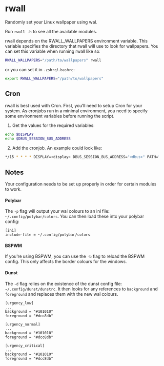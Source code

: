 # rwall

Randomly set your Linux wallpaper using wal.

Run `rwall -h` to see all the available modules.

rwall depends on the RWALL_WALLPAPERS environment variable. This variable specifies the directory that rwall will use to look for wallpapers.
You can set this variable when running rwall like so:
```bash
RWALL_WALLPAPERS="/path/to/wallpapers" rwall
```
or you can set it in `.zshrc`/`.bashrc`:
```bash
export RWALL_WALLPAPERS="/path/to/wallpapers"
```

## Cron

rwall is best used with Cron. First, you'll need to setup Cron for your system. As cronjobs run in a minimal environment, you need to specify some environment variables before running the script.

1. Get the values for the required variables:
```bash
echo $DISPLAY
echo $DBUS_SESSION_BUS_ADDRESS
```

2. Add the cronjob. An example could look like:
```bash
*/15 * * * * DISPLAY=<display> DBUS_SESSION_BUS_ADDRESS="<dbus>" PATH="/usr/bin:/path/to/rwall" RWALL_WALLPAPERS="/path/to/wallpapers" rwall
```

## Notes

Your configuration needs to be set up properly in order for certain modules to work.

#### Polybar

The `-p` flag will output your wal colours to an ini file: `~/.config/polybar/colors`. You can then load these into your polybar config:
```
[ini]
include-file = ~/.config/polybar/colors
```

#### BSPWM

If you're using BSPWM, you can use the `-b` flag to reload the BSPWM config. This only affects the border colours for the windows.

#### Dunst

The `-d` flag relies on the existence of the dunst config file: `~/.config/dunst/dunstrc`. It then looks for any references to `background` and `foreground` and replaces them with the new wal colours.
```
[urgency_low]
...
background = "#101010"
foreground = "#dcc8db"

[urgency_normal]
...
background = "#101010"
foreground = "#dcc8db"

[urgency_critical]
...
background = "#101010"
foreground = "#dcc8db"
```
